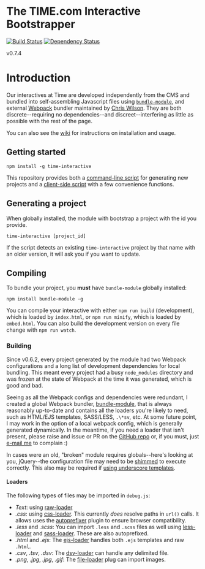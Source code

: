The TIME.com Interactive Bootstrapper
====

[![Build Status](https://travis-ci.org/TimeMagazine/time-interactive.png)](https://travis-ci.org/TimeMagazine/time-interactive) 
[![Dependency Status](https://david-dm.org/TimeMagazine/time-interactive.svg)](https://david-dm.org/TimeMagazine/time-interactive)

v0.7.4

# Introduction

Our interactives at Time are developed independently from the CMS and bundled into self-assembling Javascript files using [`bundle-module`](https://github.com/wilson428/bundle-module), and external [Webpack](https://webpack.github.io/) bundler maintained by [Chris Wilson](@wilson428). They are both discrete--requiring no dependencies--and discreet--interfering as little as possible with the rest of the page. 

You can also see the [wiki](https://github.com/TimeMagazine/time-interactive/wiki) for instructions on installation and usage. 

## Getting started

	npm install -g time-interactive

This repository provides both a [command-line script](https://github.com/TimeMagazine/time-interactive/blob/master/bin/generate.js) for generating new projects and a [client-side script](https://github.com/TimeMagazine/time-interactive/blob/master/index.js) with a few convenience functions.

## Generating a project

When globally installed, the module with bootstrap a project with the id you provide.

	time-interactive [project_id]

If the script detects an existing `time-interactive` project by that name with an older version, it will ask you if you want to update.

## Compiling

To bundle your project, you **must** have `bundle-module` globally installed:

	npm install bundle-module -g

You can compile your interactive with either `npm run build` (development), which is loaded by `index.html`, or `npm run minify`, which is loaded by `embed.html`. You can also build the development version on every file change with `npm run watch`.

### Building

Since v0.6.2, every project generated by the module had two Webpack configurations and a long list of development dependencies for local bundling. This meant every project had a busy `node_modules` directory and was frozen at the state of Webpack at the time it was generated, which is good and bad.

Seeing as all the Webpack configs and dependencies were redundant, I created a global Webpack bundler, [bundle-module](https://www.npmjs.com/package/bundle-module), that is always reasonably up-to-date and contains all the loaders you're likely to need, such as HTML/EJS templates, SASS/LESS, `.\*sv`, etc. At some future point, I may work in the option of a local webpack config, which is generally generated dynamically. In the meantime, if you need a loader that isn't present, please raise and issue or PR on the [GitHub repo](https://github.com/wilson428/bundle-module) or, if you must, just [e-mail me](mailto:wilson@mechanicalscribe.com) to complain :)

In cases were an old, "broken" module requires globals--here's looking at you, jQuery--the configuration file may need to be [shimmed](https://webpack.js.org/guides/shimming/) to execute correctly. This also may be required if [using underscore templates](https://github.com/difelice/ejs-loader#usage).

#### Loaders

The following types of files may be imported in `debug.js`:

+ *Text*: using [raw-loader](https://github.com/webpack-contrib/raw-loader)
+ *.css*: using [css-loader](https://webpack.js.org/loaders/css-loader). This currently _does_ resolve paths in `url()` calls. It allows uses the [autoprefixer](https://github.com/postcss/autoprefixer#webpack) plugin to ensure browser compatibility.
+ *.less* and *.scss*: You can import `.less` and `.scss` files as well using [less-loader](https://webpack.js.org/loaders/less-loader) and [sass-loader](https://webpack.js.org/loaders/sass-loader). These are also autoprefixed.
+ *.html* and *.ejs*: The [ejs-loader](https://github.com/difelice/ejs-loader) handles both `.ejs` templates and raw `.html`.
+ *.csv*, *.tsv*, *.dsv*: The [dsv-loader](https://github.com/wbkd/dsv-loader) can handle any delimited file.
+ *.png*, *.jpg*, *.jpg*, *.gif*: The [file-loader](https://webpack.js.org/loaders/file-loader) plug can import images.